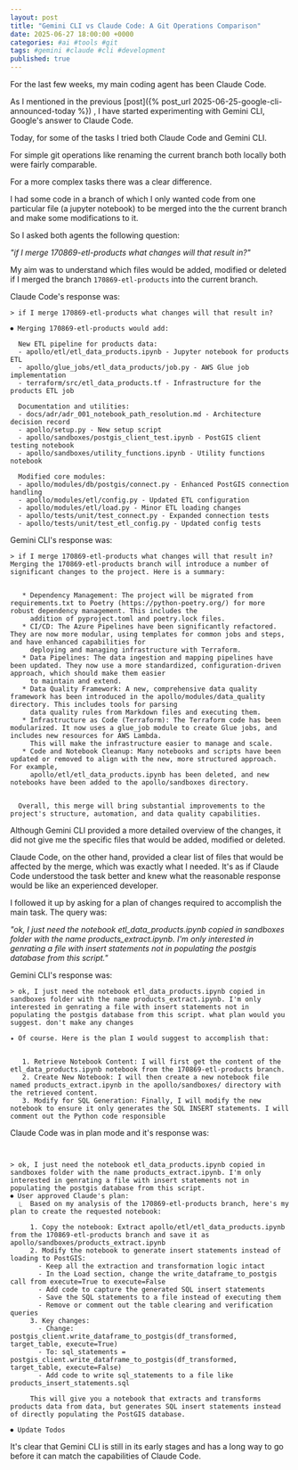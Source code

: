 ```yaml
---
layout: post
title: "Gemini CLI vs Claude Code: A Git Operations Comparison"
date: 2025-06-27 18:00:00 +0000
categories: #ai #tools #git
tags: #gemini #claude #cli #development
published: true
---
```



For the last few weeks, my main coding agent has been Claude Code. 

As I mentioned in the previous [post]({% post_url 2025-06-25-google-cli-announced-today %}) , I have started experimenting with Gemini CLI, Google's answer to Claude Code.

Today, for some of the tasks I tried both Claude Code and Gemini CLI.

For simple git operations like renaming the current branch both locally both were fairly comparable. 

For a more complex tasks there was a clear difference. 

I had some code in a branch of which I only wanted code from one particular file (a jupyter notebook) to be merged into the the current branch and make some modifications to it.

So I asked both agents the following question:

*"if I merge 170869-etl-products what changes will that result in?"*

My aim was to understand which files would be added, modified or deleted if I merged the branch `170869-etl-products` into the current branch.

Claude Code's response was:

```
> if I merge 170869-etl-products what changes will that result in?

⏺ Merging 170869-etl-products would add:

  New ETL pipeline for products data:
  - apollo/etl/etl_data_products.ipynb - Jupyter notebook for products ETL
  - apollo/glue_jobs/etl_data_products/job.py - AWS Glue job implementation
  - terraform/src/etl_data_products.tf - Infrastructure for the products ETL job

  Documentation and utilities:
  - docs/adr/adr_001_notebook_path_resolution.md - Architecture decision record
  - apollo/setup.py - New setup script
  - apollo/sandboxes/postgis_client_test.ipynb - PostGIS client testing notebook
  - apollo/sandboxes/utility_functions.ipynb - Utility functions notebook

  Modified core modules:
  - apollo/modules/db/postgis/connect.py - Enhanced PostGIS connection handling
  - apollo/modules/etl/config.py - Updated ETL configuration
  - apollo/modules/etl/load.py - Minor ETL loading changes
  - apollo/tests/unit/test_connect.py - Expanded connection tests
  - apollo/tests/unit/test_etl_config.py - Updated config tests

```

Gemini CLI's response was:

```
> if I merge 170869-etl-products what changes will that result in?
Merging the 170869-etl-products branch will introduce a number of significant changes to the project. Here is a summary:


   * Dependency Management: The project will be migrated from requirements.txt to Poetry (https://python-poetry.org/) for more robust dependency management. This includes the
     addition of pyproject.toml and poetry.lock files.
   * CI/CD: The Azure Pipelines have been significantly refactored. They are now more modular, using templates for common jobs and steps, and have enhanced capabilities for
     deploying and managing infrastructure with Terraform.
   * Data Pipelines: The data ingestion and mapping pipelines have been updated. They now use a more standardized, configuration-driven approach, which should make them easier
     to maintain and extend.
   * Data Quality Framework: A new, comprehensive data quality framework has been introduced in the apollo/modules/data_quality directory. This includes tools for parsing
     data quality rules from Markdown files and executing them.
   * Infrastructure as Code (Terraform): The Terraform code has been modularized. It now uses a glue_job module to create Glue jobs, and includes new resources for AWS Lambda.
     This will make the infrastructure easier to manage and scale.
   * Code and Notebook Cleanup: Many notebooks and scripts have been updated or removed to align with the new, more structured approach. For example,
     apollo/etl/etl_data_products.ipynb has been deleted, and new notebooks have been added to the apollo/sandboxes directory.


  Overall, this merge will bring substantial improvements to the project's structure, automation, and data quality capabilities.
```

Although Gemini CLI provided a more detailed overview of the changes, it did not give me the specific files that would be added, modified or deleted. 

Claude Code, on the other hand, provided a clear list of files that would be affected by the merge, which was exactly what I needed. It's as if Claude Code understood the task better and knew what the reasonable response would be like an experienced developer.


I followed it up by asking for a plan of changes required to accomplish the main task. The query was:


*"ok, I just need the notebook etl_data_products.ipynb copied in sandboxes folder with the name products_extract.ipynb. I'm only interested in genrating a file with insert statements not in populating the postgis database from this script."*

Gemini CLI's response was:

```
> ok, I just need the notebook etl_data_products.ipynb copied in sandboxes folder with the name products_extract.ipynb. I'm only interested in genrating a file with insert statements not in populating the postgis database from this script. what plan would you suggest. don't make any changes

✦ Of course. Here is the plan I would suggest to accomplish that:


   1. Retrieve Notebook Content: I will first get the content of the etl_data_products.ipynb notebook from the 170869-etl-products branch.
   2. Create New Notebook: I will then create a new notebook file named products_extract.ipynb in the apollo/sandboxes/ directory with the retrieved content.
   3. Modify for SQL Generation: Finally, I will modify the new notebook to ensure it only generates the SQL INSERT statements. I will comment out the Python code responsible
```

Claude Code was in plan mode and it's response was:

```


> ok, I just need the notebook etl_data_products.ipynb copied in sandboxes folder with the name products_extract.ipynb. I'm only interested in genrating a file with insert statements not in populating the postgis database from this script.                                                                                                                                                                               
⏺ User approved Claude's plan:
  ⎿  Based on my analysis of the 170869-etl-products branch, here's my plan to create the requested notebook:

     1. Copy the notebook: Extract apollo/etl/etl_data_products.ipynb from the 170869-etl-products branch and save it as apollo/sandboxes/products_extract.ipynb
     2. Modify the notebook to generate insert statements instead of loading to PostGIS:
       - Keep all the extraction and transformation logic intact
       - In the Load section, change the write_dataframe_to_postgis call from execute=True to execute=False
       - Add code to capture the generated SQL insert statements
       - Save the SQL statements to a file instead of executing them
       - Remove or comment out the table clearing and verification queries
     3. Key changes:
       - Change: postgis_client.write_dataframe_to_postgis(df_transformed, target_table, execute=True)
       - To: sql_statements = postgis_client.write_dataframe_to_postgis(df_transformed, target_table, execute=False)
       - Add code to write sql_statements to a file like products_insert_statements.sql

     This will give you a notebook that extracts and transforms products data from data, but generates SQL insert statements instead of directly populating the PostGIS database.

⏺ Update Todos
```

It's clear that Gemini CLI is still in its early stages and has a long way to go before it can match the capabilities of Claude Code.



